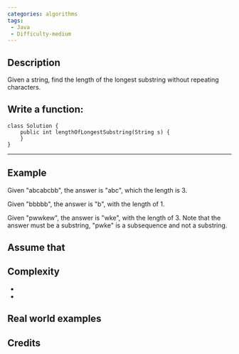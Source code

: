 ```yaml
---
categories: algorithms
tags:
 - Java
 - Difficulty-medium 
---
```


## Description
Given a string, find the length of the longest substring without repeating characters.



## Write a function:

    class Solution {
        public int lengthOfLongestSubstring(String s) {        
        }
    }

---
## Example

Given "abcabcbb", the answer is "abc", which the length is 3.

Given "bbbbb", the answer is "b", with the length of 1.

Given "pwwkew", the answer is "wke", with the length of 3. Note that the answer must be a substring, "pwke" is a subsequence and not a substring.


## Assume that


## Complexity

- 
- 

## Real world examples


## Credits

